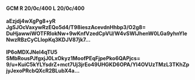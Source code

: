 #### GCM R 20/0c/400 L 20/0c/400
**aEzjdj4wXgPg8+yR**<br/>**JgSJOcVaxywRzEQo5d4/T98ieszAcevdnHhbp3/O2g8=**<br/>**DuHjawwiWOTFRlokNw+9wKnfVzedCpVU/W4vSWlJhenW0LGa9yhnYIeNwzRBzCyCLlopKq3KDJV87jk7...**<br/><br/>
**lP6oMDXJNeI4qTU5**<br/>**SMbRousPJfgxjJ0LxOkyz1MoofPEqFjpePko6QAPjcs=**<br/>**9/u+KuiC5kYLYsdrZ+mct7Uj3jrEo49UHGKD6OPA/YI4OVUzTMzL3TKhZpjyJexoPRcbQXcR2BLubX4a...**